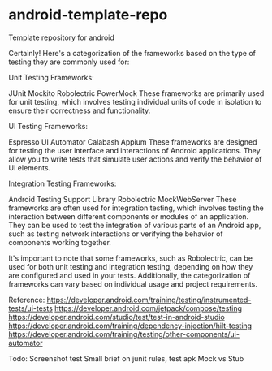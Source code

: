 # android-template-repo
Template repository for android



Certainly! Here's a categorization of the frameworks based on the type of testing they are commonly used for:

Unit Testing Frameworks:

JUnit
Mockito
Robolectric
PowerMock
These frameworks are primarily used for unit testing, which involves testing individual units of code in isolation to ensure their correctness and functionality.

UI Testing Frameworks:

Espresso
UI Automator
Calabash
Appium
These frameworks are designed for testing the user interface and interactions of Android applications. They allow you to write tests that simulate user actions and verify the behavior of UI elements.

Integration Testing Frameworks:

Android Testing Support Library
Robolectric
MockWebServer
These frameworks are often used for integration testing, which involves testing the interaction between different components or modules of an application. They can be used to test the integration of various parts of an Android app, such as testing network interactions or verifying the behavior of components working together.

It's important to note that some frameworks, such as Robolectric, can be used for both unit testing and integration testing, depending on how they are configured and used in your tests. Additionally, the categorization of frameworks can vary based on individual usage and project requirements.

Reference:
https://developer.android.com/training/testing/instrumented-tests/ui-tests
https://developer.android.com/jetpack/compose/testing
https://developer.android.com/studio/test/test-in-android-studio
https://developer.android.com/training/dependency-injection/hilt-testing
https://developer.android.com/training/testing/other-components/ui-automator


Todo:
Screenshot test
Small brief on junit rules, test apk
Mock vs Stub
